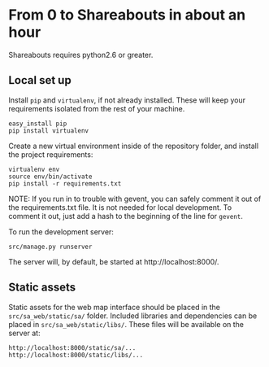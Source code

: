 From 0 to Shareabouts in about an hour
======================================
Shareabouts requires python2.6 or greater.

Local set up
------------

Install `pip` and `virtualenv`, if not already installed.  These will keep your
requirements isolated from the rest of your machine.

    easy_install pip
    pip install virtualenv

Create a new virtual environment inside of the repository folder, and install
the project requirements:

    virtualenv env
    source env/bin/activate
    pip install -r requirements.txt

NOTE: If you run in to trouble with gevent, you can safely comment it out of
the requirements.txt file.  It is not needed for local development.  To comment
it out, just add a hash to the beginning of the line for `gevent`.

To run the development server:

    src/manage.py runserver

The server will, by default, be started at http://localhost:8000/.

Static assets
-------------

Static assets for the web map interface should be placed in the
`src/sa_web/static/sa/` folder.  Included libraries and dependencies can be
placed in `src/sa_web/static/libs/`.  These files will be available on the
server at:

    http://localhost:8000/static/sa/...
    http://localhost:8000/static/libs/...
